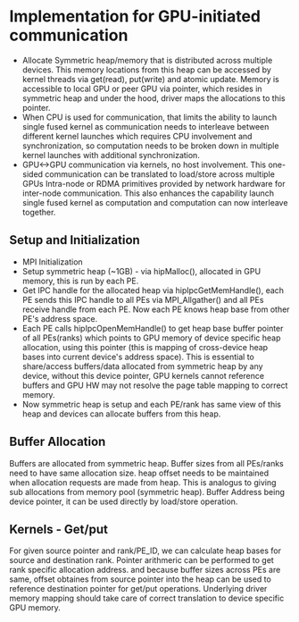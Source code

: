 # Implementation for GPU-initiated communication

- Allocate Symmetric heap/memory that is distributed across multiple devices. This memory locations from this heap can be accessed by kernel threads via get(read), put(write) and atomic update. Memory is accessible to local GPU or peer GPU via pointer, which resides in symmetric heap and under the hood, driver maps the allocations to this pointer.
- When CPU is used for communication, that limits the ability to launch single fused kernel as communication needs to interleave between different kernel launches which requires CPU involvement and synchronization, so computation needs to be broken down in multiple kernel launches with additional synchronization. 
- GPU<->GPU communication via kernels, no host involvement. This one-sided communication can be translated to load/store across multiple GPUs Intra-node or RDMA primitives provided by network hardware for inter-node communication. This also enhances the capability launch single fused kernel as computation and computation can now interleave together.


## Setup and Initialization
- MPI Initialization
- Setup symmetric heap (~1GB) - via hipMalloc(), allocated in GPU memory, this is run by each PE.
- Get IPC handle for the allocated heap via hipIpcGetMemHandle(), each PE sends this IPC handle to all PEs via MPI_Allgather() and all PEs receive handle from each PE. Now each PE knows heap base from other PE's address space. 
- Each PE calls hipIpcOpenMemHandle() to get heap base buffer pointer of all PEs(ranks) which points to GPU memory of device specific heap allocation, using this pointer (this is mapping of cross-device heap bases into current device's address space). This is essential to share/access buffers/data allocated from symmetric heap by any device, without this device pointer, GPU kernels cannot reference buffers and GPU HW may not resolve the page table mapping to correct memory.
- Now symmetric heap is setup and each PE/rank has same view of this heap and devices can allocate buffers from this heap.

## Buffer Allocation
 Buffers are allocated from symmetric heap. Buffer sizes from all PEs/ranks need to have same allocation size. heap offset needs to be maintained when allocation requests are made from heap. This is analogus to giving sub allocations from memory pool (symmetric heap). Buffer Address being device pointer, it can be used directly by load/store operation. 

## Kernels - Get/put
 For given source pointer and rank/PE_ID, we can calculate heap bases for source and destination rank. Pointer arithmeric can be performed to get rank specific allocation address. and because buffer sizes across PEs are same, offset obtaines from source pointer into the heap can be used to reference destination pointer for get/put operations. Underlying driver memory mapping should take care of correct translation to device specific GPU memory.
 